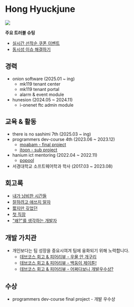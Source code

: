 # Hong Hyuckjune

<a href="https://hongdosan.tistory.com/"><img src="http://img.shields.io/badge/-Tech%20blog-red?style=flat-square&logo=tistory&link=https://hongdosan.tistory.com/"></a>

**주요 트러블 슈팅**
- [실시간 선착순 쿠폰 이벤트](https://hongdosan.tistory.com/376)
- [동시성 이슈 해결하기](https://hongdosan.tistory.com/373)

## 경력
- onion software (2025.01 ~ ing)
   - mk119 tenant center
   - mk119 tenant portal
   - alarm & event module
- hunesion (2024.05 ~ 2024.11)
   - i-onenet ftc admin module

## 교육 & 활동
- there is no sashimi 7th (2025.03 ~ ing)
- programmers dev-course 4th (2023.06 ~ 2023.12)
   - [moabam - final project](https://github.com/team-moabam/moabam-BE)
   - [jtoon - sub project](https://github.com/prgrms-be-devcourse/BE-04-JTOON)
- hanium ict mentoring (2022.04 ~ 2022.11)
   - [popool](https://github.com/Backble/popool)
- 서경대학교 소프트웨어학과 학사 (2017.03 ~ 2023.08)

## 회고록
- [내가 낭비한 시간들](https://hongdosan.tistory.com/409)
- [잘하려고 애쓰지 말자](https://hongdosan.tistory.com/408)
- [짧지만 깊었던](https://hongdosan.tistory.com/407)
- [첫 직장](https://hongdosan.tistory.com/388)
- ["왜?"를 생각하는 개발자](https://hongdosan.tistory.com/383)

## 개발 가치관
- 개인보다는 팀 성장을 중요시여겨 팀에 융화되기 위해 노력합니다.
    - [데브코스 회고 & 피어리뷰 - 우물 안 개구리](https://hongdosan.tistory.com/328)
    - [데브코스 회고 & 피어리뷰 - 백둥이 제이툰!](https://hongdosan.tistory.com/379)
    - [데브코스 회고 & 피어리뷰 - 어쩌다보니 개발우수상?](https://hongdosan.tistory.com/382)

## 수상
- programmers dev-course final project - 개발 우수상

